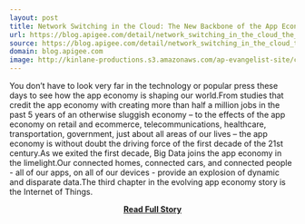 ```yaml
---
layout: post
title: Network Switching in the Cloud: The New Backbone of the App Economy 
url: https://blog.apigee.com/detail/network_switching_in_the_cloud_the_new_backbone_of_the_app_economy
source: https://blog.apigee.com/detail/network_switching_in_the_cloud_the_new_backbone_of_the_app_economy
domain: blog.apigee.com
image: http://kinlane-productions.s3.amazonaws.com/ap-evangelist-site/curated/screenshots/6967_blog_apigee_com.png
---
```


<p>You don’t have to look very far in the technology or popular press these days to see how the app economy is shaping our world.From studies that credit the app economy with creating more than half a million jobs in the past 5 years of an otherwise sluggish economy – to the effects of the app economy on retail and ecommerce, telecommunications, healthcare, transportation, government, just about all areas of our lives – the app economy is without doubt the driving force of the first decade of the 21st century.As we exited the first decade, Big Data joins the app economy in the limelight.Our connected homes, connected cars, and connected people - all of our apps, on all of our devices - provide an explosion of dynamic and disparate data.The third chapter in the evolving app economy story is the Internet of Things.</p>
<center><p><a href="https://blog.apigee.com/detail/network_switching_in_the_cloud_the_new_backbone_of_the_app_economy" style='padding:25px; font-sze:18px; font-weight: bold;'>Read Full Story</a></p></center>

